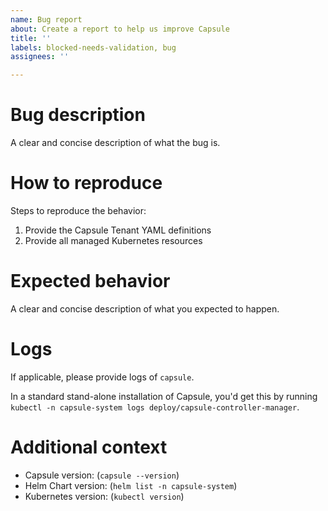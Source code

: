 ```yaml
---
name: Bug report
about: Create a report to help us improve Capsule
title: ''
labels: blocked-needs-validation, bug
assignees: ''

---
```


<!--
Thanks for taking time reporting a Capsule bug!

-->

# Bug description

A clear and concise description of what the bug is.

# How to reproduce

Steps to reproduce the behavior:

1. Provide the Capsule Tenant YAML definitions
2. Provide all managed Kubernetes resources

# Expected behavior

A clear and concise description of what you expected to happen.

# Logs

If applicable, please provide logs of `capsule`.

In a standard stand-alone installation of Capsule,
you'd get this by running `kubectl -n capsule-system logs deploy/capsule-controller-manager`.

# Additional context

- Capsule version: (`capsule --version`)
- Helm Chart version: (`helm list -n capsule-system`)
- Kubernetes version: (`kubectl version`)
